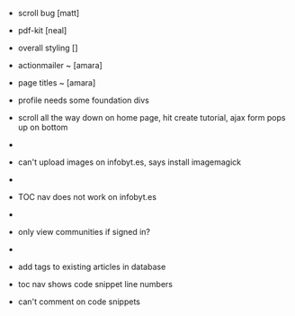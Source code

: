 - scroll bug                                          [matt]
- pdf-kit                                             [neal]
- overall styling                                     []
- actionmailer ~                                      [amara]
- page titles ~                                       [amara]

- profile needs some foundation divs

- scroll all the way down on home page, hit create tutorial, ajax form pops up on bottom
- 
- can't upload images on infobyt.es, says install imagemagick
- 
- TOC nav does not work on infobyt.es
- 
- only view communities if signed in?
- 
- add tags to existing articles in database

- toc nav shows code snippet line numbers
- can't comment on code snippets
